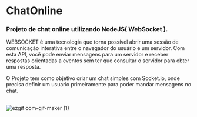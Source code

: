 # ChatOnline
 <h3>Projeto de chat online utilizando NodeJS( WebSocket ).</h3>
 <p> WEBSOCKET é uma tecnologia que torna possível abrir uma sessão de comunicação interativa entre o navegador do usuário e um servidor. Com esta API, você pode enviar mensagens para um servidor e receber respostas orientadas a eventos sem ter que consultar o servidor para obter uma resposta.</p>
 <p>O Projeto tem como objetivo criar um chat simples com Socket.io, onde precisa definir um usuario primeiramente para poder mandar mensagens no chat.</p>
 
 ##
 
![ezgif com-gif-maker (1)](https://user-images.githubusercontent.com/95317866/177559703-5e98b0c8-6842-4fda-96f1-0019f2c64f36.gif)

